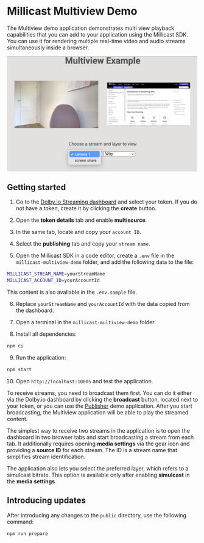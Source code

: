 # Millicast Multiview Demo

The Multiview demo application demonstrates multi view playback capabilities that you can add to your application using the Millicast SDK. You can use it for rendering multiple real-time video and audio streams simultaneously inside a browser.

<img src="./multiview_app_img.png" width="500" style="vertical-align:middle">

## Getting started

1. Go to the [Dolby.io Streaming dashboard](https://dashboard.dolby.io/) and select your token. If you do not have a token, create it by clicking the **create** button.

2. Open the **token details** tab and enable **multisource**.

3. In the same tab, locate and copy your `account ID`.

4. Select the **publishing** tab and copy your `stream name`.

5. Open the Millicast SDK in a code editor, create a `.env` file in the `millicast-multiview-demo` folder, and add the following data to the file: 

```sh
MILLICAST_STREAM_NAME=yourStreamName
MILLICAST_ACCOUNT_ID=yourAccountId
```

This content is also available in the `.env.sample` file.

6. Replace `yourStreamName` and `yourAccountId` with the data copied from the dashboard.

7. Open a terminal in the `millicast-multiview-demo` folder.

8. Install all dependencies:
```sh
npm ci
```
9. Run the application:
```sh
npm start
```

10. Open `http://localhost:10005` and test the application.

To receive streams, you need to broadcast them first. You can do it either via the Dolby.io dashboard by clicking the **broadcast** button, located next to your token, or you can use the [Publisher](../millicast-publisher-demo/) demo application. After you start broadcasting, the Multiview application will be able to play the streamed content. 

The simplest way to receive two streams in the application is to open the dashboard in two browser tabs and start broadcasting a stream from each tab. It additionally requires opening **media settings** via the gear icon and providing a **source ID** for each stream. The ID is a stream name that simplifies stream identification.

The application also lets you select the preferred layer, which refers to a simulcast bitrate. This option is available only after enabling **simulcast** in the **media settings**.

## Introducing updates
After introducing any changes to the `public` directory, use the following command:
```
npm run prepare
```

